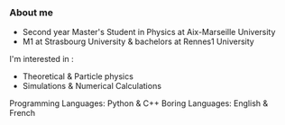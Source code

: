 ### About me
- Second year Master's Student in Physics at Aix-Marseille University
- M1 at Strasbourg University & bachelors at Rennes1 University

I'm interested in :

- Theoretical & Particle physics
- Simulations & Numerical Calculations

Programming Languages: Python & C++
Boring Languages: English & French


